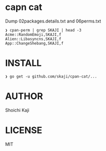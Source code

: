 # capn cat

Dump 02packages.details.txt and 06perms.txt

```
❯ cpan-perm | grep SKAJI | head -3
Acme::RandomEmoji,SKAJI,f
Alien::Libasyncns,SKAJI,f
App::ChangeShebang,SKAJI,f
```

# INSTALL

```
❯ go get -u github.com/skaji/cpan-cat/...
```

# AUTHOR

Shoichi Kaji

# LICENSE

MIT
